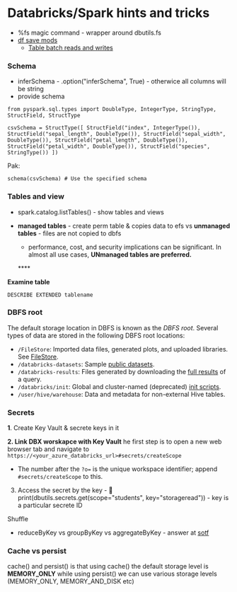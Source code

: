 # Databricks/Spark hints and tricks

* %fs magic command - wrapper around dbutils.fs 
* [df save mods](https://spark.apache.org/docs/2.3.0/sql-programming-guide.html#save-modes)
  * [Table batch reads and writes](https://docs.databricks.com/delta/delta-batch.html#)

### Schema

* inferSchema - .option\("inferSchema", True\) - otherwice all columns will be string
* provide schema 

`from pyspark.sql.types import DoubleType, IntegerType, StringType, StructField, StructType`

`csvSchema = StructType([ StructField("index", IntegerType()), StructField("sepal_length", DoubleType()), StructField("sepal_width", DoubleType()), StructField("petal_length", DoubleType()), StructField("petal_width", DoubleType()), StructField("species", StringType()) ])`

Pak:

`schema(csvSchema) # Use the specified schema`

### Tables and view

* spark.catalog.listTables\(\) - show tables and views 
* **managed tables** - create perm table & copies data to efs vs **unmanaged tables** - files are not copied to dbfs 

  * performance, cost, and security implications can be significant. In almost all use cases, **UNmanaged tables are preferred.**

  \*\*\*\*

**Examine table**

`DESCRIBE EXTENDED tablename`

### DBFS root

The default storage location in DBFS is known as the _DBFS root_. Several types of data are stored in the following DBFS root locations:

* `/FileStore`: Imported data files, generated plots, and uploaded libraries. See [FileStore](https://docs.databricks.com/data/filestore.html#filestore).
* `/databricks-datasets`: Sample [public datasets](https://docs.databricks.com/data/databricks-datasets.html#databricks-datasets).
* `/databricks-results`: Files generated by downloading the [full results](https://docs.databricks.com/notebooks/notebooks-use.html#download-full-results) of a query.
* `/databricks/init`: Global and cluster-named \(deprecated\) [init scripts](https://docs.databricks.com/clusters/init-scripts.html).
* `/user/hive/warehouse`: Data and metadata for non-external Hive tables.

### Secrets

**1**. Create Key Vault & secrete keys in it

**2. Link DBX worskapce with Key Vault** he first step is to open a new web browser tab and navigate to `https://<your_azure_databricks_url>#secrets/createScope`

* The number after the `?o=` is the unique workspace identifier; append `#secrets/createScope` to this.

3. Access the secret by the key - 🔑  print\(dbutils.secrets.get\(scope="students", key="storageread"\)\) - key is a particular secrete ID 

Shuffle 

* reduceByKey vs groupByKey vs aggregateByKey - answer at [sotf](https://stackoverflow.com/questions/43364432/spark-difference-between-reducebykey-vs-groupbykey-vs-aggregatebykey-vs-combineb#:~:text=groupByKey%28%29%20is%20just%20to,is%20something%20like%20grouping%20%2B%20aggregation.&text=aggregateByKey%28%29%20is%20logically%20same,return%20result%20in%20different%20type.)

### Cache vs persist

cache\(\) and persist\(\) is that using cache\(\) the default storage level is **MEMORY\_ONLY** while using persist\(\) we can use various storage levels \(MEMORY\_ONLY, MEMORY\_AND\_DISK etc\)

